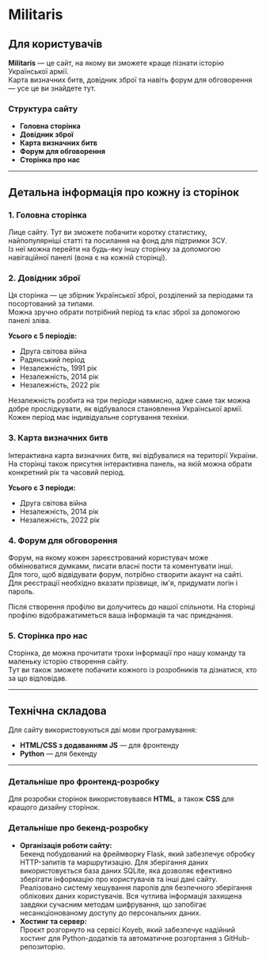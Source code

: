 # Militaris

## Для користувачів

**Militaris** — це сайт, на якому ви зможете краще пізнати історію Української армії.  
Карта визначних битв, довідник зброї та навіть форум для обговорення — усе це ви знайдете тут.

### Структура сайту
- **Головна сторінка**
- **Довідник зброї**
- **Карта визначних битв**
- **Форум для обговорення**
- **Сторінка про нас**

---

## Детальна інформація про кожну із сторінок

### 1. Головна сторінка
Лице сайту. Тут ви зможете побачити коротку статистику, найпопулярніші статті та посилання на фонд для підтримки ЗСУ.  
Із неї можна перейти на будь-яку іншу сторінку за допомогою навігаційної панелі (вона є на кожній сторінці).

### 2. Довідник зброї
Ця сторінка — це збірник Української зброї, розділений за періодами та посортований за типами.  
Можна зручно обрати потрібний період та клас зброї за допомогою панелі зліва.

**Усього є 5 періодів:**
- Друга світова війна
- Радянський період
- Незалежність, 1991 рік
- Незалежність, 2014 рік
- Незалежність, 2022 рік

Незалежність розбита на три періоди навмисно, адже саме так можна добре прослідкувати, як відбувалося становлення Української армії.  
Кожен період має індивідуальне сортування техніки.

### 3. Карта визначних битв
Інтерактивна карта визначних битв, які відбувалися на території України.  
На сторінці також присутня інтерактивна панель, на якій можна обрати конкретний рік та часовий період.

**Усього є 3 періоди:**
- Друга світова війна
- Незалежність, 2014 рік
- Незалежність, 2022 рік

### 4. Форум для обговорення
Форум, на якому кожен зареєстрований користувач може обмінюватися думками, писати власні пости та коментувати інші.  
Для того, щоб відвідувати форум, потрібно створити акаунт на сайті. Для реєстрації необхідно вказати прізвище, ім'я, придумати логін і пароль.

Після створення профілю ви долучитесь до нашої спільноти. На сторінці профілю відображатиметься ваша інформація та час приєднання.

### 5. Сторінка про нас
Сторінка, де можна прочитати трохи інформації про нашу команду та маленьку історію створення сайту.  
Тут ви також зможете побачити кожного із розробників та дізнатися, хто за що відповідав.

---

## Технічна складова

Для сайту використовуються дві мови програмування:
- **HTML/CSS з додаванням JS** — для фронтенду
- **Python** — для бекенду

---

### Детальніше про фронтенд-розробку
Для розробки сторінок використовувався **HTML**, а також **CSS** для кращого дизайну сторінок.

### Детальніше про бекенд-розробку
- **Організація роботи сайту:**  
  Бекенд побудований на фреймворку Flask, який забезпечує обробку HTTP-запитів та маршрутизацію. Для зберігання даних використовується база даних SQLite, яка дозволяє ефективно зберігати інформацію про користувачів та інші дані сайту. Реалізовано систему хешування паролів для безпечного зберігання облікових даних користувачів. Вся чутлива інформація захищена завдяки сучасним методам шифрування, що запобігає несанкціонованому доступу до персональних даних.
- **Хостинг та сервер:**  
  Проєкт розгорнуто на сервісі Koyeb, який забезпечує надійний хостинг для Python-додатків та автоматичне розгортання з GitHub-репозиторію.